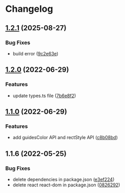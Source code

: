 # Changelog

## [1.2.1](https://github.com/18888628835/react-drag-resizable/compare/v1.2.0...v1.2.1) (2025-08-27)


### Bug Fixes

* build error ([9c2e63e](https://github.com/18888628835/react-drag-resizable/commit/9c2e63ead2a10bb6d37b95c093080356627aeac5))

## [1.2.0](https://github.com/18888628835/react-drag-resizable/compare/v1.1.0...v1.2.0) (2022-06-29)


### Features

* update types.ts file ([7b6e8f2](https://github.com/18888628835/react-drag-resizable/commit/7b6e8f2c10cddbfb041c5c0258947e0b5eb1328a))

## [1.1.0](https://github.com/18888628835/react-drag-resizable/compare/v1.0.0...v1.1.0) (2022-06-29)


### Features

* add guidesColor API and rectStyle API ([c8b08bd](https://github.com/18888628835/react-drag-resizable/commit/c8b08bd541a7f91d9f1764d9306c6ae3741d3969))

## 1.1.6 (2022-05-25)

### Bug Fixes

- delete dependencies in package.json ([e3ef224](https://github.com/18888628835/react-drag-resizable/commit/e3ef224d52ada7f5fc6d41eb3ed9dc74a7addbe6))
- delete react react-dom in package.json ([0826292](https://github.com/18888628835/react-drag-resizable/commit/0826292b6adfda33310badec39078646b7029a13))
